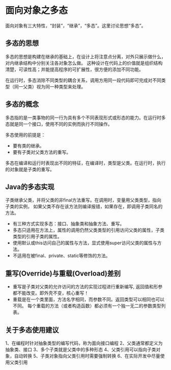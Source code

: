 # 面向对象之多态
面向对象有三大特性，“封装”，“继承”，“多态”。这里讨论思想“多态”。
## 多态的思想
多态的思想是构建在继承的基础上，在设计上将注意点分离，对外只展示做什么，对内继承结构中分别关注各对象怎么做。
这种设计在代码上的价值就是组织结构清楚，可读性高；并能提高程序的可扩展性，很方便的添加不同功能。

在运行时，多态消除不同类型的耦合关系，调用方用同一段代码即可完成对不同类型（同一父类）视为同一种类型来处理。
## 多态的概念
多态指的是一类事物的同一行为具有多个不同表现形式或形态的能力。在运行时多态就是同一个接口，使用不同的实例而执行不同操作。

多态使用的前提是：
- 要有类的继承。
- 要有子类对父类方法的重写。

多态在编译和运行时表现出不同的特征，在编译时，类型是父类。在运行时，执行的对象就是子类的重写。
## Java的多态实现
子类继承父类，并将父类的非final方法重写。在调用时，变量用父类类型，指向子类的实例，
如果父类不存在该方法则编译报错，如果存在，即调用子类同名的方法。
- 有三种方式实现多态：接口、抽象类和抽象方法、重写。
- 多态只适用在方法上，属性的调用仍然父类类型的引用访问父类的属性，子类类型的引用子类的属性。
- 使用默认或this访问自己的属性与方法，显式使用super访问父类的属性与方法。
- 不适用在被final、private、static等修饰的方法。
## 重写(Override)与重载(Overload)差别
- 重写是子类对父类的允许访问的方法的实现过程进行重新编写, 返回值和形参都不能改变。即外壳不变，核心重写！
- 重载是在一个类里面，方法名字相同，而参数不同。返回类型可以相同也可以不同。
每个重载的方法（或者构造函数）都必须有一个独一无二的参数类型列表。

## 关于多态使用建议
1、在编程时针对抽象类型的编写代码，称为面向接口编程
2、父类通常都定义为抽象类、接口
3、多个子类就是父类中的多种形态
4、父类引用可以指向子类对象，自动转换
5、子类对象指向父类引用时需要强制转换
6、在实际开发中尽量使用父类引用